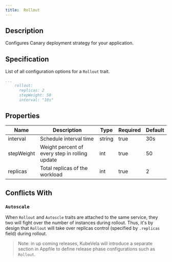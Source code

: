 ```yaml
---
title:  Rollout
---
```


## Description

Configures Canary deployment strategy for your application.

## Specification

List of all configuration options for a `Rollout` trait.

```yaml
...
    rollout:
      replicas: 2
      stepWeight: 50
      interval: "10s"
```

## Properties

Name | Description | Type | Required | Default 
------------ | ------------- | ------------- | ------------- | ------------- 
 interval | Schedule interval time | string | true | 30s 
 stepWeight | Weight percent of every step in rolling update | int | true | 50 
 replicas | Total replicas of the workload | int | true | 2 

## Conflicts With

### `Autoscale`

When `Rollout` and `Autoscle` traits are attached to the same service, they two will fight over the number of instances during rollout. Thus, it's by design that `Rollout` will take over replicas control (specified by `.replicas` field) during rollout.

> Note: in up coming releases, KubeVela will introduce a separate section in Appfile to define release phase configurations such as `Rollout`.
